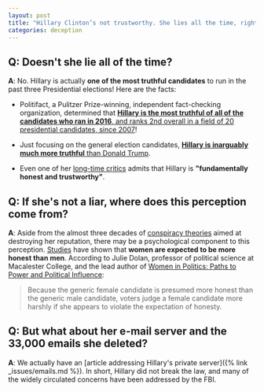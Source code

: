 ```yaml
---
layout: post
title: "Hillary Clinton’s not trustworthy. She lies all the time, right?"
categories: deception
---
```


## Q: Doesn't she lie all of the time?

**A**: No. Hillary is actually **one of the most truthful candidates** to run in the past three Presidential elections! Here are the facts:

* Politifact, a Pulitzer Prize-winning, independent fact-checking organization, determined that [**Hillary is the most truthful of all of the candidates who ran in 2016**, and ranks 2nd overall in a field of 20 presidential candidates, since 2007](https://datavizblog.com/2016/07/24/political-dataviz-who-lies-more-a-comparison-robert-mann/)!

* Just focusing on the general election candidates, [**Hillary is inarguably much more truthful** than Donald Trump](http://www.politifact.com/truth-o-meter/lists/people/comparing-hillary-clinton-donald-trump-truth-o-met/).

* Even one of her [long-time critics](https://www.theguardian.com/commentisfree/2016/mar/28/hillary-clinton-honest-transparency-jill-abramson) admits that Hillary is **"fundamentally honest and trustworthy"**.

## Q: If she's not a liar, where does this perception come from?

**A**: Aside from the almost three decades of [conspiracy theories](http://www.motherjones.com/politics/2014/06/hillary-clinton-conspiracy-theories) aimed at destroying her reputation, there may be a psychological component to this perception. [Studies](https://www.washingtonpost.com/news/the-fix/wp/2016/05/29/does-hillary-clinton-face-a-different-standard-for-honesty/) have shown that **women are expected to be more honest than men**. According to Julie Dolan, professor of political science at Macalester College, and the lead author of [Women in Politics: Paths to Power and Political Influence](https://www.amazon.com/Women-Politics-Paths-Political-Influence/dp/0205827152):

> Because the generic female candidate is presumed more honest than the generic male candidate, voters judge a female candidate more harshly if she appears to violate the expectation of honesty.

## Q: But what about her e-mail server and the 33,000 emails she deleted?

**A**: We actually have an [article addressing Hillary's private server]({% link _issues/emails.md %}). In short, Hillary did not break the law, and many of the widely circulated concerns have been addressed by the FBI.
